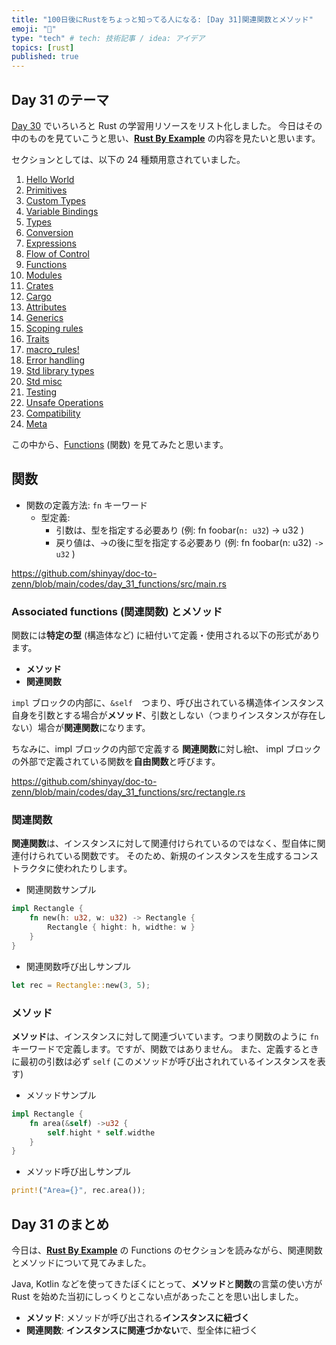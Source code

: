```yaml
---
title: "100日後にRustをちょっと知ってる人になる: [Day 31]関連関数とメソッド"
emoji: "🦀"
type: "tech" # tech: 技術記事 / idea: アイデア
topics: [rust]
published: true
---
```

## Day 31 のテーマ

[Day 30](https://zenn.dev/shinyay/articles/hello-rust-day030) でいろいろと Rust の学習用リソースをリスト化しました。
今日はその中のものを見ていこうと思い、**[Rust By Example](https://doc.rust-lang.org/rust-by-example/)** の内容を見たいと思います。

セクションとしては、以下の 24 種類用意されていました。

1. [Hello World](https://doc.rust-lang.org/rust-by-example/hello.html)
2. [Primitives](https://doc.rust-lang.org/rust-by-example/primitives.html)
3. [Custom Types](https://doc.rust-lang.org/rust-by-example/custom_types.html)
4. [Variable Bindings](https://doc.rust-lang.org/rust-by-example/variable_bindings.html)
5. [Types](https://doc.rust-lang.org/rust-by-example/types.html)
6. [Conversion](https://doc.rust-lang.org/rust-by-example/conversion.html)
7. [Expressions](https://doc.rust-lang.org/rust-by-example/expression.html)
8. [Flow of Control](https://doc.rust-lang.org/rust-by-example/flow_control.html)
9. [Functions](https://doc.rust-lang.org/rust-by-example/fn.html)
10. [Modules](https://doc.rust-lang.org/rust-by-example/mod.html)
11. [Crates](https://doc.rust-lang.org/rust-by-example/crates.html)
12. [Cargo](https://doc.rust-lang.org/rust-by-example/cargo.html)
13. [Attributes](https://doc.rust-lang.org/rust-by-example/attribute.html)
14. [Generics](https://doc.rust-lang.org/rust-by-example/generics.html)
15. [Scoping rules](https://doc.rust-lang.org/rust-by-example/scope.html)
16. [Traits](https://doc.rust-lang.org/rust-by-example/trait.html)
17. [macro_rules!](https://doc.rust-lang.org/rust-by-example/macros.html)
18. [Error handling](https://doc.rust-lang.org/rust-by-example/error.html)
19. [Std library types](https://doc.rust-lang.org/rust-by-example/std.html)
20. [Std misc](https://doc.rust-lang.org/rust-by-example/std_misc.html)
21. [Testing](https://doc.rust-lang.org/rust-by-example/testing.html)
22. [Unsafe Operations](https://doc.rust-lang.org/rust-by-example/unsafe.html)
23. [Compatibility](https://doc.rust-lang.org/rust-by-example/compatibility.html)
24. [Meta](https://doc.rust-lang.org/rust-by-example/meta.html)

この中から、[Functions](https://doc.rust-lang.org/rust-by-example/fn.html) (関数) を見てみたと思います。

## 関数

- 関数の定義方法: `fn` キーワード
  - 型定義:
    - 引数は、型を指定する必要あり (例: fn foobar(`n: u32`) -> u32 )
    - 戻り値は、->の後に型を指定する必要あり (例: fn foobar(n: u32) `-> u32` )

https://github.com/shinyay/doc-to-zenn/blob/main/codes/day_31_functions/src/main.rs

### Associated functions (関連関数) とメソッド

関数には**特定の型** (構造体など) に紐付いて定義・使用される以下の形式があります。

- **メソッド**
- **関連関数**

`impl` ブロックの内部に、`&self`　つまり、呼び出されている構造体インスタンス自身を引数とする場合が**メソッド**、引数としない（つまりインスタンスが存在しない）場合が**関連関数**になります。

ちなみに、impl ブロックの内部で定義する **関連関数**に対し絵t、 impl ブロックの外部で定義されている関数を**自由関数**と呼びます。

https://github.com/shinyay/doc-to-zenn/blob/main/codes/day_31_functions/src/rectangle.rs

### 関連関数

**関連関数**は、インスタンスに対して関連付けられているのではなく、型自体に関連付けられている関数です。
そのため、新規のインスタンスを生成するコンストラクタに使われたりします。

- 関連関数サンプル

```rust
impl Rectangle {
    fn new(h: u32, w: u32) -> Rectangle {
        Rectangle { hight: h, widthe: w }
    }
}
```

- 関連関数呼び出しサンプル

```rust
let rec = Rectangle::new(3, 5);
```

### メソッド

**メソッド**は、インスタンスに対して関連づいています。つまり関数のように `fn` キーワードで定義します。ですが、関数ではありません。
また、定義するときに最初の引数は必ず `self` (このメソッドが呼び出されれているインスタンスを表す)

- メソッドサンプル

```rust
impl Rectangle {
    fn area(&self) ->u32 {
        self.hight * self.widthe
    }
}
```

- メソッド呼び出しサンプル

```rust
print!("Area={}", rec.area());
```

## Day 31 のまとめ

今日は、**[Rust By Example](https://doc.rust-lang.org/rust-by-example/)** の Functions のセクションを読みながら、関連関数とメソッドについて見てみました。

Java, Kotlin などを使ってきたぼくにとって、**メソッド**と**関数**の言葉の使い方が Rust を始めた当初にしっくりとこない点があったことを思い出しました。

- **メソッド**: メソッドが呼び出される**インスタンスに紐づく**
- **関連関数**: **インスタンスに関連づかない**で、型全体に紐づく
